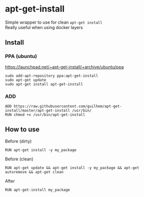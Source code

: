 # apt-get-install

Simple wrapper to use for clean `apt-get install`  
Really useful when using docker layers

## Install

### PPA (ubuntu)

https://launchpad.net/~apt-get-install/+archive/ubuntu/ppa

```
sudo add-apt-repository ppa:apt-get-install
sudo apt-get update
sudo apt-get install apt-get-install
```

### ADD

```
ADD https://raw.githubusercontent.com/guilhem/apt-get-install/master/apt-get-install /usr/bin/
RUN chmod +x /usr/bin/apt-get-install
```

## How to use

Before (dirty)
```
RUN apt-get install -y my_package
```
Before (clean)
```
RUN apt-get update && apt-get install -y my_package && apt-get autoremove && apt-get clean
```

After
```
RUN apt-get-install my_package
```
